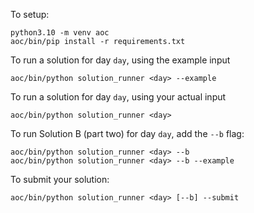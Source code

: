 To setup:
```
python3.10 -m venv aoc
aoc/bin/pip install -r requirements.txt
```

To run a solution for day `day`, using the example input
```
aoc/bin/python solution_runner <day> --example
```

To run a solution for day `day`, using your actual input
```
aoc/bin/python solution_runner <day>
```

To run Solution B (part two) for day `day`, add the `--b` flag:
```
aoc/bin/python solution_runner <day> --b
aoc/bin/python solution_runner <day> --b --example
```

To  submit your solution:
```
aoc/bin/python solution_runner <day> [--b] --submit
```

